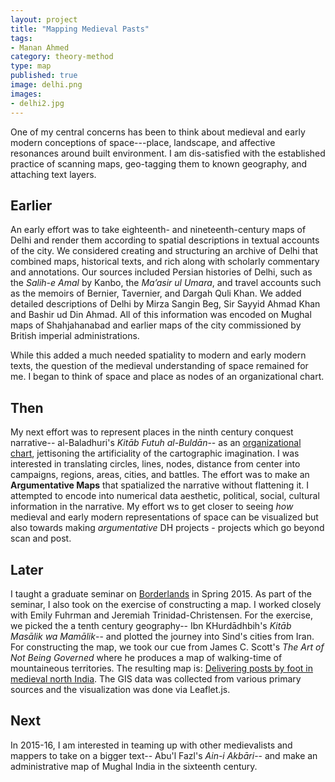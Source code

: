 ```yaml
---
layout: project
title: "Mapping Medieval Pasts"
tags:
- Manan Ahmed
category: theory-method
type: map
published: true
image: delhi.png
images:
- delhi2.jpg
---
```


One of my central concerns has been to think about medieval and early modern
conceptions of space---place, landscape, and affective resonances around built
environment. I am dis-satisfied with the established practice of scanning maps,
geo-tagging them to known geography, and attaching text layers.

## Earlier

An early effort was to take eighteenth- and nineteenth-century maps of Delhi
and render them according to spatial descriptions in textual accounts of the
city. We considered creating and structuring an archive of Delhi that combined
maps, historical texts, and rich along with scholarly commentary and
annotations. Our sources included Persian histories of Delhi, such as the
*Salih-e Amal* by Kanbo, the *Ma’asir ul Umara*, and travel accounts such as
the memoirs of Bernier, Tavernier, and Dargah Quli Khan. We added detailed
descriptions of Delhi by Mirza Sangin Beg, Sir Sayyid Ahmad Khan and Bashir ud
Din Ahmad. All of this information was encoded on Mughal maps of Shahjahanabad
and earlier maps of the city commissioned by British imperial administrations.

While this added a much needed spatiality to modern and early modern texts, the
question of the medieval understanding of space remained for me. I began to
think of space and place as nodes of an organizational chart. 

## Then

My next effort was to represent
places in the ninth century conquest narrative-- al-Baladhuri's *Kitāb Futuh al-Buldān*-- as an [organizational chart](http://www.fastcodesign.com/3026334/this-beautiful-19th-century-org-chart-puts-your-companys-to-shame), jettisoning the artificiality of the cartographic imagination. I was interested in translating circles, lines,
nodes, distance from center into campaigns, regions, areas, cities, and battles. The effort was to make an **Argumentative Maps** that spatialized the narrative  without flattening it. I attempted to encode into numerical data aesthetic, political, social, cultural information in the narrative. My effort ws to get closer to seeing *how* medieval and early modern representations of space can be visualized but also towards making *argumentative* DH projects - projects which go beyond scan and post.

## Later

I taught a graduate seminar on [Borderlands](https://github.com/mananahmed/syllabi/blob/master/borderlands.md) in Spring 2015. As part of the seminar, I also took on the exercise of constructing a map. I worked closely with Emily Fuhrman and Jeremiah Trinidad-Christensen. For the exercise, we picked the a tenth century geography-- Ibn KHurdādhbih's *Kitāb Masālik wa Mamālik*-- and plotted the journey into Sind's cities from Iran. For constructing the map, we took our cue from James C. Scott's *The Art of Not Being Governed* where he produces a map of walking-time of mountaineous territories. The resulting map is: [Delivering posts by foot in medieval north India](http://y-li.me/x/F2015002_CU_BORDERLANDS_MEDIEVAL-MAPPING/). The GIS data was collected from various primary sources and the visualization was done via Leaflet.js. 

## Next

In 2015-16, I am interested in teaming up with other medievalists and mappers to take on a bigger text-- Abu'l Fazl's *Ain-i Akbāri*-- and make an administrative map of Mughal India in the sixteenth century.
